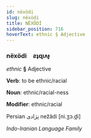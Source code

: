 ```yaml
---
id: nëxödi
slug: nëxödi
title: NËXÖDİ
sidebar_position: 716
hoverText: ethnic § Adjective
---
```


### nëxödi&emsp;<span kind="abugida">ƨʇɋıʌɟ</span>

*ethnic* **§** Adjective

**Verb**: to be ethnic/racial

**Noun**: ethnic/racial-ness

**Modifier**: ethnic/racial

Persian نِژادی nežâdi [ni.ʒɔ.d̪i]

*Indo-Iranian Language Family*